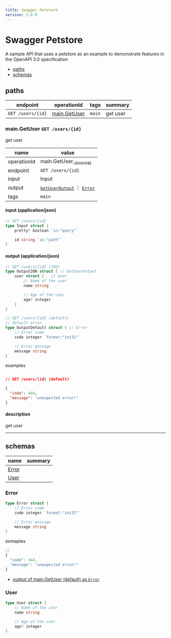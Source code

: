 ```yaml
---
title: Swagger Petstore
version: 1.0.0
---
```


# Swagger Petstore

A sample API that uses a petstore as an example to demonstrate features in the OpenAPI 3.0 specification

- [paths](#paths)
- [schemas](#schemas)

## paths

| endpoint | operationId | tags | summary |
| --- | --- | --- | --- |
| `GET /users/{id}` | [main.GetUser](#maingetuser-get-usersid)  | `main` | get user |


### main.GetUser `GET /users/{id}`

get user

| name | value |
| --- | --- |
| operationId | main.GetUser[  <sub>(source)</sub>](https://github.com/podhmo/reflect-openapi/blob/main/_examples/d02markdown-with-wrapper/main.go#L53) |
| endpoint | `GET /users/{id}` |
| input | Input |
| output | [`GetUserOutput`](#getuseroutput) ｜ [`Error`](#error) |
| tags | `main` |


#### input (application/json)

```go
// GET /users/{id}
type Input struct {
	pretty? boolean `in:"query"`

	id string `in:"path"`
}
```

#### output (application/json)

```go
// GET /users/{id} (200)
type Output200 struct {	// GetUserOutput
	user struct {	// User
		// Name of the user
		name string

		// Age of the user
		age? integer
	}
}

// GET /users/{id} (default)
// default error
type OutputDefault struct {	// Error
	// Error code
	code integer `format:"int32"`

	// Error message
	message string
}
```

examples

```json

// GET /users/{id} (default)

{
  "code": 444,
  "message": "unexpected error!"
}
```

#### description

get user





----------------------------------------

## schemas

| name | summary |
| --- | --- |
| [Error](#error) |  |
| [User](#user) |  |



### Error



```go
type Error struct {
	// Error code
	code integer `format:"int32"`

	// Error message
	message string
}
```

exmaples

```js
// 
{
  "code": 444,
  "message": "unexpected error!"
}
```

- [output of main.GetUser (default) as `Error`](#maingetuser-get-usersid)

### User



```go
type User struct {
	// Name of the user
	name string

	// Age of the user
	age? integer
}
```
